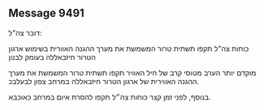 ## Message 9491

דובר צה"ל:

כוחות צה"ל תקפו תשתית טרור המשמשת את מערך ההגנה האוורית בשימוש ארגון הטרור חיזבאללה בעומק לבנון

מוקדם יותר הערב מטוסי קרב של חיל האוויר תקפו תשתית טרור המשמשת את מערך ההגנה האווירית של ארגון הטרור חיזבאללה במרחב צפון לבעלבכ.

בנוסף, לפני זמן קצר כוחות צה״ל תקפו להסרת איום במרחב כאוכבא.

